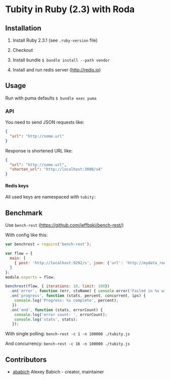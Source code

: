 # Tubity in Ruby (2.3) with Roda

## Installation

1. Install Ruby 2.3.1 (see `.ruby-version` file)

2. Checkout

3. Install bundle `$ bundle install --path vendor`

4. Install and run redis server (http://redis.io)

## Usage

Run with puma defaults `$ bundle exec puma`

### API

You need to send JSON requests like:
```json
{
  "url": "http://some.url"
}
```

Response is shortened URL like:
```json
{
  "url": "http://some.url",
  "shorten_url": "http://localhost:3000/s4"
}
```

#### Redis keys

All used keys are namespaced with `tubity:`


## Benchmark

Use `bench-rest` (https://github.com/jeffbski/bench-rest/)

With config like this:
```js
var benchrest = require('bench-rest');

var flow = {
  main: [
    { post: 'http://localhost:9292/s', json: {'url': 'http://mydata_roda_#{INDEX}'} },
  ]
};
module.exports = flow;

benchrest(flow, { iterations: 10, limit: 100})
  .on('error', function (err, ctxName) { console.error('Failed in %s with err: ', ctxName, err); })
  .on('progress', function (stats, percent, concurrent, ips) {
    console.log('Progress: %s complete', percent);
   })
  .on('end', function (stats, errorCount) {
    console.log('error count: ', errorCount);
    console.log('stats', stats);
   });
```

With single polling:
`bench-rest -c 1 -n 100000 ./tubity.js`

And concurrency:
`bench-rest -c 16 -n 100000 ./tubity.js`

## Contributors

- [ababich](https://github.com/ababich) Alexey Babich - creator, maintainer
